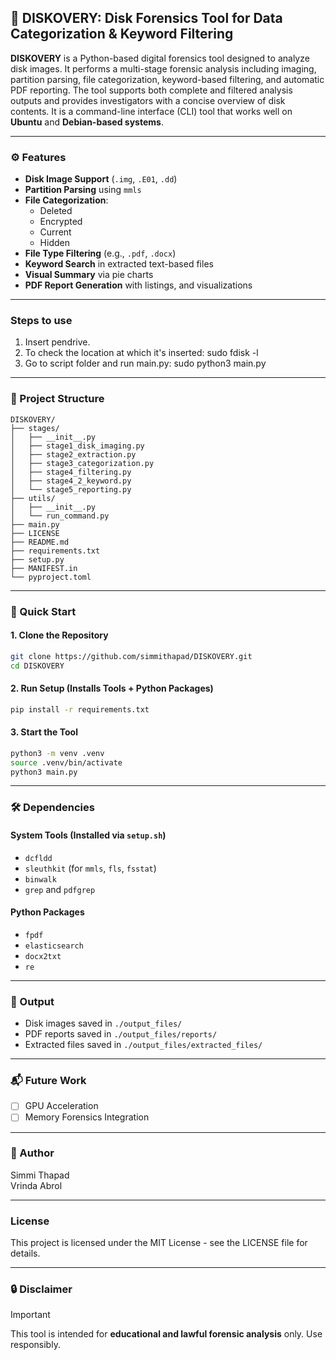 ## 🧪 DISKOVERY: Disk Forensics Tool for Data Categorization & Keyword Filtering

**DISKOVERY** is a Python-based digital forensics tool designed to analyze disk images. It performs a multi-stage forensic analysis including imaging, partition parsing, file categorization, keyword-based filtering, and automatic PDF reporting. The tool supports both complete and filtered analysis outputs and provides investigators with a concise overview of disk contents.  It is a command-line interface (CLI) tool that works well on **Ubuntu** and **Debian-based systems**.

---

### ⚙️ Features
- **Disk Image Support** (`.img`, `.E01`, `.dd`)
- **Partition Parsing** using `mmls`
- **File Categorization**:
  - Deleted
  - Encrypted
  - Current
  - Hidden
- **File Type Filtering** (e.g., `.pdf`, `.docx`)
- **Keyword Search** in extracted text-based files
- **Visual Summary** via pie charts
- **PDF Report Generation** with listings, and visualizations

---

### Steps to use
1. Insert pendrive.
2. To check the location at which it's inserted: sudo fdisk -l
3. Go to script folder and run main.py: sudo python3 main.py

---

### 📁 Project Structure
```       
DISKOVERY/
├── stages/
│   ├── __init__.py
│   ├── stage1_disk_imaging.py
│   ├── stage2_extraction.py
│   ├── stage3_categorization.py
│   ├── stage4_filtering.py
│   ├── stage4_2_keyword.py
│   └── stage5_reporting.py
├── utils/
│   ├── __init__.py
│   └── run_command.py
├── main.py
├── LICENSE
├── README.md
├── requirements.txt
├── setup.py
├── MANIFEST.in
└── pyproject.toml
```

---

### 🚀 Quick Start

#### 1. Clone the Repository
```bash
git clone https://github.com/simmithapad/DISKOVERY.git
cd DISKOVERY
```

#### 2. Run Setup (Installs Tools + Python Packages)
```bash
pip install -r requirements.txt
```

#### 3. Start the Tool
```bash
python3 -m venv .venv
source .venv/bin/activate
python3 main.py
```

---

### 🛠️ Dependencies
#### System Tools (Installed via `setup.sh`)
- `dcfldd`
- `sleuthkit` (for `mmls`, `fls`, `fsstat`)
- `binwalk`
- `grep` and `pdfgrep`

#### Python Packages
- `fpdf`
- `elasticsearch`
- `docx2txt`
- `re`

---

### 📄 Output
- Disk images saved in `./output_files/`
- PDF reports saved in `./output_files/reports/`
- Extracted files saved in `./output_files/extracted_files/`

---

### 📬 Future Work
- [ ] GPU Acceleration
- [ ] Memory Forensics Integration

---

### 👤 Author
Simmi Thapad   
Vrinda Abrol

---

### License
 This project is licensed under the MIT License - see the LICENSE file for details.

 ---

### 🔒 Disclaimer
> [!Important]
> This tool is intended for **educational and lawful forensic analysis** only. Use responsibly.